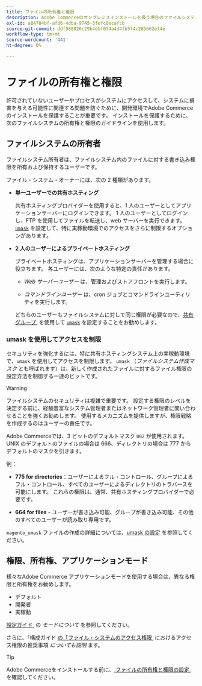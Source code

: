 ```yaml
---
title: ファイルの所有権と権限
description: Adobe Commerceのオンプレミスインストールを扱う場合のファイルシステム権限の重要性について説明します。
exl-id: a84784bf-afd6-4dba-9745-3fefc0ecafcb
source-git-commit: ddf988826c29b4ebf054a4d4fb5f4c285662ef4e
workflow-type: tm+mt
source-wordcount: '441'
ht-degree: 0%

---
```


# ファイルの所有権と権限

許可されていないユーザーやプロセスがシステムにアクセスして、システムに損害を与える可能性に関連する問題を防ぐために、開発環境でAdobe Commerceのインストールを保護することが重要です。 インストールを保護するために、次のファイルシステムの所有権と権限のガイドラインを使用します。

## ファイルシステムの所有者

ファイルシステム所有者は、ファイルシステム内のファイルに対する書き込み権限を所有および保持するユーザーです。

ファイル・システム・オーナーには、次の 2 種類があります。

- **単一ユーザーでの共有ホスティング**

  共有ホスティングプロバイダーを使用すると、1 人のユーザーとしてアプリケーションサーバーにログインできます。 1 人のユーザーとしてログインし、FTP を使用してファイルを転送し、web サーバーを実行できます。 [`umask`](#restrict-access-with-a-umask) を設定して、特に実稼動環境でのアクセスをさらに制限するオプションがあります。

- **2 人のユーザーによるプライベートホスティング**

  プライベートホスティングは、アプリケーションサーバーを管理する場合に役立ちます。 各ユーザーには、次のような特定の責任があります。

   - _Web サーバーユーザー_ は、管理およびストアフロントを実行します。

   - _コマンドラインユーザー_ は、cron ジョブとコマンドラインユーティリティを実行します。

  どちらのユーザーもファイルシステムに対して同じ権限が必要なので、[&#x200B; 共有グループ &#x200B;](configure-permissions.md#set-ownership-and-permissions-for-two-users) を使用して [`umask`](#restrict-access-with-a-umask) を設定することをお勧めします。

### umask を使用してアクセスを制限

セキュリティを強化するには、特に共有ホスティングシステム上の実稼動環境で、`umask` を使用してアクセスを制限します。 `umask` （_ファイルシステム作成マスク_ とも呼ばれます）は、新しく作成されたファイルに対するファイル権限の設定方法を制御する一連のビットです。

>[!WARNING]
>
>ファイルシステムのセキュリティは複雑で重要です。 設定する権限のレベルを決定する前に、経験豊富なシステム管理者またはネットワーク管理者に問い合わせることを強くお勧めします。 使用するメカニズムを提供しますが、権限戦略を作成するのはユーザーの責任です。

Adobe Commerceでは、3 ビットのデフォルトマスク `002` が使用されます。 UNIX のデフォルトのファイルの場合は 666、ディレクトリの場合は 777 からデフォルトのマスクを引きます。

例：

- **775 for directories**：ユーザーによるフル・コントロール、グループによるフル・コントロール、すべてのユーザーによるディレクトリのトラバースを可能にします。 これらの権限は、通常、共有ホスティングプロバイダーで必要です。

- **664 for files** - ユーザーが書き込み可能、グループが書き込み可能、その他のすべてのユーザーが読み取り専用です。

`magento_umask` ファイルの作成の詳細については、[umask の設定 &#x200B;](../../next-steps/set-umask.md) を参照してください。

## 権限、所有権、アプリケーションモード

様々なAdobe Commerce アプリケーションモードを使用する場合は、異なる権限と所有権をお勧めします。

- デフォルト
- 開発者
- 実稼動

[&#x200B; 設定ガイド &#x200B;](../../../configuration/bootstrap/application-modes.md) の _モードについて_ を参照してください。

さらに、「構成ガイド [&#x200B; の「ファイル・システムのアクセス権限 &#x200B;](../../../configuration/deployment/file-system-permissions.md) におけるアクセス権限の推奨事項 _についても説明_ ます。

>[!TIP]
>
>Adobe Commerceをインストールする前に、[&#x200B; ファイルの所有権と権限の設定 &#x200B;](configure-permissions.md) を確認してください。
